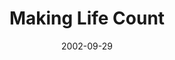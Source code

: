 ---
layout: message
category: message
series: "Living Out Loud"
title: "Making Life Count"
date: 2002-09-29
audio-description: "What does it mean to live out loud?"
audio: "http://s3.amazonaws.com/crossroadsaudiomessages/Making Life Count.mp3"
audio-title: "Making Life Count"
audio-duration: "38&#58;24"
---